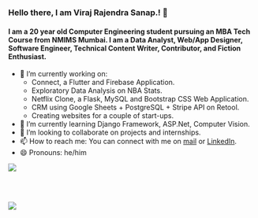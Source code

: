 ### Hello there, I am Viraj Rajendra Sanap.! 👋

#### I am a 20 year old Computer Engineering student pursuing an MBA Tech Course from NMIMS Mumbai. I am a Data Analyst, Web/App Designer, Software Engineer, Technical Content Writer, Contributor, and Fiction Enthusiast.

<!--
**Viraj-Sanap/viraj-sanap** is a ✨ _special_ ✨ repository because its `README.md` (this file) appears on your GitHub profile.

Here are some ideas to get you started:

- 🔭 I’m currently working on ...
- 🌱 I’m currently learning ...
- 👯 I’m looking to collaborate on ...
- 🤔 I’m looking for help with ...
- 💬 Ask me about ...
- 📫 How to reach me: ...
- 😄 Pronouns: ...
- ⚡ Fun fact: ...
-->

- 🔭 I’m currently working on:
  - Connect, a Flutter and Firebase Application.
  - Exploratory Data Analysis on NBA Stats.
  - Netflix Clone, a Flask, MySQL and Bootstrap CSS Web Application.
  - CRM using Google Sheets + PostgreSQL + Stripe API on Retool.
  - Creating websites for a couple of start-ups.
- 🌱 I’m currently learning Django Framework, ASP.Net, Computer Vision. 
- 👯 I’m looking to collaborate on projects and internships.
- 📫 How to reach me: You can connect with me on <a href="mailto:virsanap@gmail.com">mail</a> or <a href="https://www.linkedin.com/in/viraj-sanap/">LinkedIn</a>.
- 😄 Pronouns: he/him

<a href="https://github.com/viraj-sanap/eda-sports-ipl">
  <img align="center" src="https://github-readme-stats.vercel.app/api/pin/?username=viraj-sanap&repo=eda-sports-ipl&theme=swift" />
</a>

<br><br>

<a href="https://github.com/viraj-sanap/">
  <img align="center" src="https://github-readme-stats.vercel.app/api/top-langs/?username=viraj-sanap&theme=swift&layout=compact&langs_count=6" />
</a>
